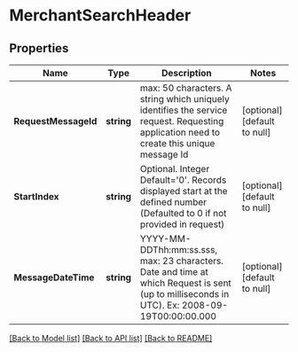 # MerchantSearchHeader

## Properties
Name | Type | Description | Notes
------------ | ------------- | ------------- | -------------
**RequestMessageId** | **string** | max: 50 characters. A string which uniquely identifies the service request. Requesting application need to create this unique message Id | [optional] [default to null]
**StartIndex** | **string** | Optional. Integer Default&#x3D;&#39;0&#39;. Records displayed start at the defined number (Defaulted to 0 if not provided in request) | [optional] [default to null]
**MessageDateTime** | **string** | YYYY-MM-DDThh:mm:ss.sss, max: 23 characters. Date and time at which Request is sent (up to milliseconds in UTC). Ex: 2008-09-19T00:00:00.000 | [optional] [default to null]

[[Back to Model list]](../README.md#documentation-for-models) [[Back to API list]](../README.md#documentation-for-api-endpoints) [[Back to README]](../README.md)


